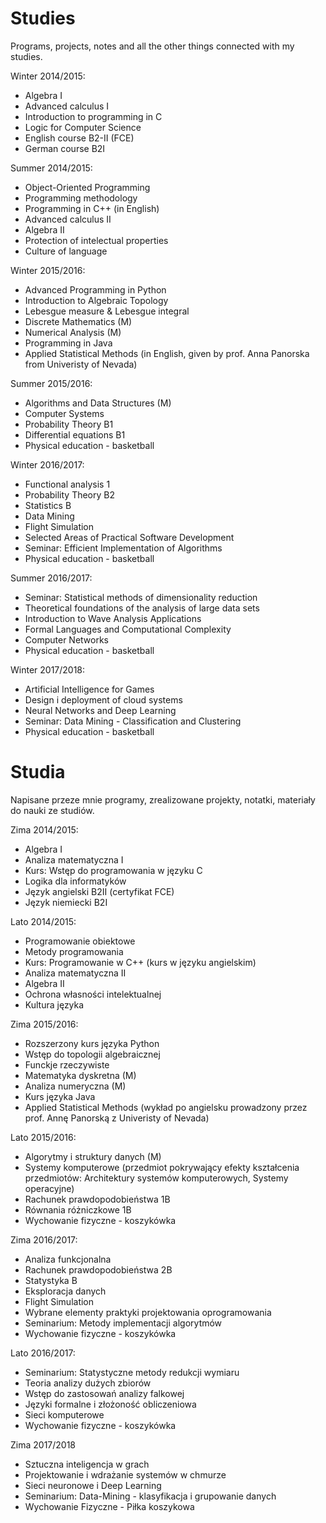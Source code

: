 # Studies
Programs, projects, notes and all the other things connected with my studies.

Winter 2014/2015:

* Algebra I 
* Advanced calculus I
* Introduction to programming in C
* Logic for Computer Science
* English course B2-II (FCE)
* German course B2I

Summer 2014/2015:

* Object-Oriented Programming 
* Programming methodology 
* Programming in C++ (in English) 
* Advanced calculus  II
* Algebra II 
* Protection of intelectual properties
* Culture of language

Winter 2015/2016:

* Advanced Programming in Python
* Introduction to Algebraic Topology
* Lebesgue measure & Lebesgue integral
* Discrete Mathematics (M) 
* Numerical Analysis (M) 
* Programming in Java
* Applied Statistical Methods (in English, given by prof. Anna Panorska from Univeristy of Nevada)


Summer 2015/2016:

* Algorithms and Data Structures (M) 
* Computer Systems
* Probability Theory B1
* Differential equations B1
* Physical education - basketball

Winter 2016/2017:

* Functional analysis 1
* Probability Theory B2
* Statistics B 
* Data Mining
* Flight Simulation
* Selected Areas of Practical Software Development
* Seminar: Efficient Implementation of Algorithms
* Physical education - basketball

Summer 2016/2017:

* Seminar: Statistical methods of dimensionality reduction
* Theoretical foundations of the analysis of large data sets
* Introduction to Wave Analysis Applications 
* Formal Languages and Computational Complexity
* Computer Networks
* Physical education - basketball

Winter 2017/2018:

* Artificial Intelligence for Games 
* Design i deployment of cloud systems
* Neural Networks and Deep Learning
* Seminar: Data Mining - Classification and Clustering
* Physical education - basketball

# Studia
Napisane przeze mnie programy, zrealizowane projekty, notatki, materiały do nauki ze studiów.

Zima 2014/2015:
* Algebra I 
* Analiza matematyczna I
* Kurs: Wstęp do programowania w języku C
* Logika dla informatyków 
* Język angielski B2II (certyfikat FCE)
* Język niemiecki B2I

Lato 2014/2015:

* Programowanie obiektowe 
* Metody programowania 
* Kurs: Programowanie w C++ (kurs w języku angielskim) 
* Analiza matematyczna II
* Algebra II 
* Ochrona własności intelektualnej
* Kultura języka

Zima 2015/2016:

* Rozszerzony kurs języka Python
* Wstęp do topologii algebraicznej
* Funckje rzeczywiste
* Matematyka dyskretna (M) 
* Analiza numeryczna (M) 
* Kurs języka Java
* Applied Statistical Methods (wykład po angielsku prowadzony przez prof. Annę Panorską z Univeristy of Nevada)


Lato 2015/2016:

* Algorytmy i struktury danych (M) 
* Systemy komputerowe (przedmiot pokrywający efekty kształcenia przedmiotów: Architektury systemów komputerowych, Systemy operacyjne)
* Rachunek prawdopodobieństwa 1B
* Równania różniczkowe 1B
* Wychowanie fizyczne - koszykówka

Zima 2016/2017:

* Analiza funkcjonalna
* Rachunek prawdopodobieństwa 2B
* Statystyka B
* Eksploracja danych 
* Flight Simulation
* Wybrane elementy praktyki projektowania oprogramowania
* Seminarium: Metody implementacji algorytmów
* Wychowanie fizyczne - koszykówka


Lato 2016/2017:

* Seminarium: Statystyczne metody redukcji wymiaru
* Teoria analizy dużych zbiorów
* Wstęp do zastosowań analizy falkowej 
* Języki formalne i złożoność obliczeniowa
* Sieci komputerowe
* Wychowanie fizyczne - koszykówka

Zima 2017/2018

* Sztuczna inteligencja w grach
* Projektowanie i wdrażanie systemów w chmurze
* Sieci neuronowe i Deep Learning
* Seminarium: Data-Mining - klasyfikacja i grupowanie danych
* Wychowanie Fizyczne - Piłka koszykowa 





